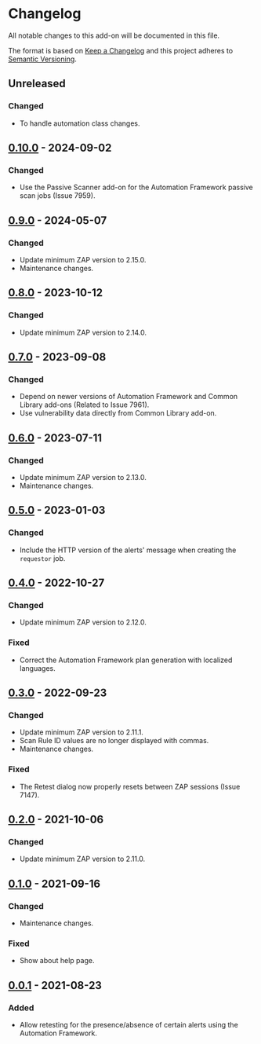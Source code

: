 # Changelog
All notable changes to this add-on will be documented in this file.

The format is based on [Keep a Changelog](https://keepachangelog.com/en/1.0.0/) and this project adheres
to [Semantic Versioning](https://semver.org/spec/v2.0.0.html).

## Unreleased
### Changed
- To handle automation class changes.

## [0.10.0] - 2024-09-02
### Changed
- Use the Passive Scanner add-on for the Automation Framework passive scan jobs (Issue 7959).

## [0.9.0] - 2024-05-07
### Changed
- Update minimum ZAP version to 2.15.0.
- Maintenance changes.

## [0.8.0] - 2023-10-12
### Changed
- Update minimum ZAP version to 2.14.0.

## [0.7.0] - 2023-09-08
### Changed
- Depend on newer versions of Automation Framework and Common Library add-ons (Related to Issue 7961).
- Use vulnerability data directly from Common Library add-on.

## [0.6.0] - 2023-07-11
### Changed
- Update minimum ZAP version to 2.13.0.
- Maintenance changes.

## [0.5.0] - 2023-01-03
### Changed
- Include the HTTP version of the alerts' message when creating the `requestor` job.

## [0.4.0] - 2022-10-27
### Changed
- Update minimum ZAP version to 2.12.0.

### Fixed
- Correct the Automation Framework plan generation with localized languages.

## [0.3.0] - 2022-09-23
### Changed
- Update minimum ZAP version to 2.11.1.
- Scan Rule ID values are no longer displayed with commas.
- Maintenance changes.

### Fixed
- The Retest dialog now properly resets between ZAP sessions (Issue 7147).

## [0.2.0] - 2021-10-06
### Changed
- Update minimum ZAP version to 2.11.0.

## [0.1.0] - 2021-09-16
### Changed
- Maintenance changes.

### Fixed
 - Show about help page.

## [0.0.1] - 2021-08-23

### Added
- Allow retesting for the presence/absence of certain alerts using the Automation Framework.


[0.10.0]: https://github.com/zaproxy/zap-extensions/releases/retest-v0.10.0
[0.9.0]: https://github.com/zaproxy/zap-extensions/releases/retest-v0.9.0
[0.8.0]: https://github.com/zaproxy/zap-extensions/releases/retest-v0.8.0
[0.7.0]: https://github.com/zaproxy/zap-extensions/releases/retest-v0.7.0
[0.6.0]: https://github.com/zaproxy/zap-extensions/releases/retest-v0.6.0
[0.5.0]: https://github.com/zaproxy/zap-extensions/releases/retest-v0.5.0
[0.4.0]: https://github.com/zaproxy/zap-extensions/releases/retest-v0.4.0
[0.3.0]: https://github.com/zaproxy/zap-extensions/releases/retest-v0.3.0
[0.2.0]: https://github.com/zaproxy/zap-extensions/releases/retest-v0.2.0
[0.1.0]: https://github.com/zaproxy/zap-extensions/releases/retest-v0.1.0
[0.0.1]: https://github.com/zaproxy/zap-extensions/releases/retest-v0.0.1
